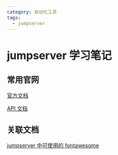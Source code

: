 ```yaml
---
category: 自动化工具
tags:
  - jumpserver
---
```


# jumpserver 学习笔记



## 常用官网

[官方文档](https://docs.jumpserver.org/zh/master/)

[API 文档](https://docs.jumpserver.org/zh/master/dev/rest_api/)



## 关联文档

[jumpserver 中可使用的 fontawesome](https://fontawesome.com/v5.15/icons?d=gallery&p=2&m=free)


